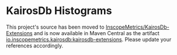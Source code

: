 KairosDb Histograms
===================

This project's source has been moved to [InscopeMetrics/KairosDb-Extensions](https://github.com/InscopeMetrics/kairosdb-extensions) and
is now available in Maven Central as the artifact [io.inscopemetrics.kairosdb:kairosdb-extensions](https://repo1.maven.org/maven2/io/inscopemetrics/kairosdb/kairosdb-extensions/).
Please update your references accordingly.
